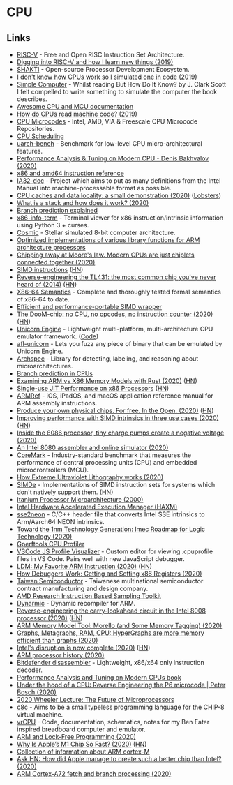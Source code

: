 # CPU

## Links

- [RISC-V](https://riscv.org/) - Free and Open RISC Instruction Set Architecture.
- [Digging into RISC-V and how I learn new things (2019)](https://blog.jessfraz.com/post/digging-into-risc-v-and-how-i-learn-new-things/)
- [SHAKTI](http://shakti.org.in/) - Open-source Processor Development Ecosystem.
- [I don't know how CPUs work so I simulated one in code (2019)](https://djhworld.github.io/post/2019/05/21/i-dont-know-how-cpus-work-so-i-simulated-one-in-code/)
- [Simple Computer](https://github.com/djhworld/simple-computer) - Whilst reading But How Do It Know? by J. Clark Scott I felt compelled to write something to simulate the computer the book describes.
- [Awesome CPU and MCU documentation](https://github.com/larsbrinkhoff/awesome-cpus)
- [How do CPUs read machine code? (2019)](https://www.youtube.com/watch?v=yl8vPW5hydQ)
- [CPU Microcodes](https://github.com/platomav/CPUMicrocodes) - Intel, AMD, VIA & Freescale CPU Microcode Repositories.
- [CPU Scheduling](https://twitter.com/b0rk/status/1215753312324157441)
- [uarch-bench](https://github.com/travisdowns/uarch-bench) - Benchmark for low-level CPU micro-architectural features.
- [Performance Analysis & Tuning on Modern CPU - Denis Bakhvalov (2020)](https://www.youtube.com/watch?v=Ho3bCIJcMcc)
- [x86 and amd64 instruction reference](https://www.felixcloutier.com/x86/)
- [IA32-doc](https://github.com/wbenny/ia32-doc) - Project which aims to put as many definitions from the Intel Manual into machine-processable format as possible.
- [CPU caches and data locality: a small demonstration (2020)](https://kaushikghose.wordpress.com/2020/01/30/cpu-caches-and-data-locality-a-small-demonstration/) ([Lobsters](https://lobste.rs/s/4m2s8f/cpu_caches_data_locality_small))
- [What is a stack and how does it work? (2020)](https://www.youtube.com/watch?v=xBjQVxVxOxc)
- [Branch prediction explained](https://stackoverflow.com/questions/11227809/why-is-processing-a-sorted-array-faster-than-processing-an-unsorted-array)
- [x86-info-term](https://github.com/zwegner/x86-info-term) - Terminal viewer for x86 instruction/intrinsic information using Python 3 + curses.
- [Cosmic](https://github.com/clbx/Cosmic) - Stellar simulated 8-bit computer architecture.
- [Optimized implementations of various library functions for ARM architecture processors](https://github.com/ARM-software/optimized-routines)
- [Chipping away at Moore's law. Modern CPUs are just chiplets connected together (2020)](https://queue.acm.org/detail.cfm?id=3388515)
- [SIMD instructions](https://opensourceweekly.org/issues/7/) ([HN](https://news.ycombinator.com/item?id=22833299))
- [Reverse-engineering the TL431: the most common chip you've never heard of (2014)](http://www.righto.com/2014/05/reverse-engineering-tl431-most-common.html) ([HN](https://news.ycombinator.com/item?id=22885819))
- [X86-64 Semantics](https://github.com/kframework/X86-64-semantics) - Complete and thoroughly tested formal semantics of x86-64 to date.
- [Efficient and performance-portable SIMD wrapper](https://github.com/google/highway)
- [The DooM-chip: no CPU, no opcodes, no instruction counter (2020)](https://twitter.com/sylefeb/status/1258808333265514497) ([HN](https://news.ycombinator.com/item?id=23123782))
- [Unicorn Engine](https://www.unicorn-engine.org/) - Lightweight multi-platform, multi-architecture CPU emulator framework. ([Code](https://github.com/unicorn-engine/unicorn))
- [afl-unicorn](https://github.com/Battelle/afl-unicorn) - Lets you fuzz any piece of binary that can be emulated by Unicorn Engine.
- [Archspec](https://github.com/archspec/archspec) - Library for detecting, labeling, and reasoning about microarchitectures.
- [Branch prediction in CPUs](https://danluu.com/branch-prediction/)
- [Examining ARM vs X86 Memory Models with Rust (2020)](https://www.nickwilcox.com/blog/arm_vs_x86_memory_model/) ([HN](https://news.ycombinator.com/item?id=23659037))
- [Single-use JIT Performance on x86 Processors](https://github.com/animetosho/jit_smc_test) ([HN](https://news.ycombinator.com/item?id=23711449))
- [ARMRef](https://github.com/evilpenguin/ARMRef) - iOS, iPadOS, and macOS application reference manual for ARM assembly instructions.
- [Produce your own physical chips. For free. In the Open. (2020)](https://fossi-foundation.org/2020/06/30/skywater-pdk) ([HN](https://news.ycombinator.com/item?id=23755693))
- [Improving performance with SIMD intrinsics in three use cases (2020)](https://stackoverflow.blog/2020/07/08/improving-performance-with-simd-intrinsics-in-three-use-cases/) ([HN](https://news.ycombinator.com/item?id=23772302))
- [Inside the 8086 processor, tiny charge pumps create a negative voltage (2020)](http://www.righto.com/2020/07/inside-8086-processor-tiny-charge-pumps.html)
- [An Intel 8080 assembler and online simulator (2020)](https://eli.thegreenplace.net/2020/an-intel-8080-assembler-and-online-simulator/)
- [CoreMark](https://github.com/eembc/coremark) - Industry-standard benchmark that measures the performance of central processing units (CPU) and embedded microcrontrollers (MCU).
- [How Extreme Ultraviolet Lithography works (2020)](https://www.youtube.com/watch?v=z6c3vzIGo9o)
- [SIMDe](https://github.com/simd-everywhere/simde) - Implementations of SIMD instruction sets for systems which don't natively support them. ([HN](https://news.ycombinator.com/item?id=24048562))
- [Itanium Processor Microarchitecture (2000)](http://www.cs.binghamton.edu/~dima/cs522_05/itanium.pdf)
- [Intel Hardware Accelerated Execution Manager (HAXM)](https://github.com/intel/haxm)
- [sse2neon](https://github.com/DLTcollab/sse2neon) - C/C++ header file that converts Intel SSE intrinsics to Arm/Aarch64 NEON intrinsics.
- [Toward the 1nm Technology Generation: Imec Roadmap for Logic Technology (2020)](https://www.imec-int.com/en/articles/view-logic-technology-roadmap)
- [Gperftools CPU Profiler](https://gperftools.github.io/gperftools/cpuprofile.html)
- [VSCode JS Profile Visualizer](https://github.com/microsoft/vscode-js-profile-visualizer) - Custom editor for viewing .cpuprofile files in VS Code. Pairs well with new JavaScript debugger.
- [LDM: My Favorite ARM Instruction (2020)](https://keleshev.com/ldm-my-favorite-arm-instruction/) ([HN](https://news.ycombinator.com/item?id=24785357))
- [How Debuggers Work: Getting and Setting x86 Registers (2020)](https://www.moritz.systems/blog/how-debuggers-work-getting-and-setting-x86-registers-part-1/)
- [Taiwan Semiconductor](https://www.taiwansemi.com/) - Taiwanese multinational semiconductor contract manufacturing and design company.
- [AMD Research Instruction Based Sampling Toolkit](https://github.com/jlgreathouse/AMD_IBS_Toolkit)
- [Dynarmic](https://github.com/MerryMage/dynarmic) - Dynamic recompiler for ARM.
- [Reverse-engineering the carry-lookahead circuit in the Intel 8008 processor (2020)](http://www.righto.com/2020/11/reverse-engineering-carry-lookahead.html) ([HN](https://news.ycombinator.com/item?id=25029484))
- [ARM Memory Model Tool: Morello (and Some Memory Tagging) (2020)](https://community.arm.com/developer/ip-products/processors/b/processors-ip-blog/posts/memory-model-tool-morello-and-some-memory-tagging)
- [Graphs, Metagraphs, RAM, CPU: HyperGraphs are more memory efficient than graphs (2020)](https://github.com/opencog/atomspace/blob/master/opencog/sheaf/docs/ram-cpu.pdf)
- [Intel's disruption is now complete (2020)](https://jamesallworth.medium.com/intels-disruption-is-now-complete-d4fa771f0f2c) ([HN](https://news.ycombinator.com/item?id=25092721))
- [ARM processor history (2020)](https://twitter.com/kenshirriff/status/1327021630636212224)
- [Bitdefender disassembler](https://github.com/bitdefender/bddisasm) - Lightweight, x86/x64 only instruction decoder.
- [Performance Analysis and Tuning on Modern CPUs book](https://book.easyperf.net/perf_book)
- [Under the hood of a CPU: Reverse Engineering the P6 microcode | Peter Bosch (2020)](https://www.youtube.com/watch?v=4oFOpDflJMA)
- [2020 Wheeler Lecture: The Future of Microprocessors](https://www.youtube.com/watch?v=R2SdSLCMKEA)
- [c8c](https://github.com/glouw/c8c) - Aims to be a small typeless programming language for the CHIP-8 virtual machine.
- [vrCPU](https://github.com/visrealm/vrcpu) - Code, documentation, schematics, notes for my Ben Eater inspired breadboard computer and emulator.
- [ARM and Lock-Free Programming (2020)](https://randomascii.wordpress.com/2020/11/29/arm-and-lock-free-programming/)
- [Why Is Apple’s M1 Chip So Fast? (2020)](https://debugger.medium.com/why-is-apples-m1-chip-so-fast-3262b158cba2) ([HN](https://news.ycombinator.com/item?id=25328292))
- [Collection of information about ARM cortex-M](https://github.com/rgujju/STM32-projects)
- [Ask HN: How did Apple manage to create such a better chip than Intel? (2020)](https://news.ycombinator.com/item?id=25381537)
- [ARM Cortex-A72 fetch and branch processing (2020)](http://sandsoftwaresound.net/arm-cortex-a72-fetch-and-branch-processing/)
